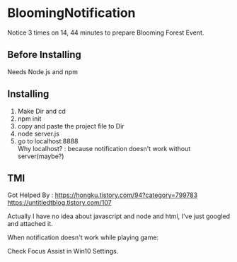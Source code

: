 # BloomingNotification
Notice 3 times on 14, 44 minutes to prepare Blooming Forest Event.

## Before Installing
Needs Node.js and npm

## Installing
1. Make Dir and cd
2. npm init
3. copy and paste the project file to Dir
4. node server.js
5. go to localhost:8888<br />
Why localhost? : because notification doesn't work without server(maybe?)

## TMI
Got Helped By :
https://hongku.tistory.com/94?category=799783
https://untitledtblog.tistory.com/107 

Actually I have no idea about javascript and node and html, I've just googled and attached it.

When notification doesn't work while playing game:

Check Focus Assist in Win10 Settings.
